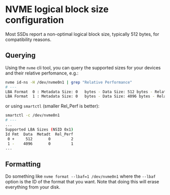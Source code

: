 # NVME logical block size configuration

Most SSDs report a non-optimal logical block size, typically 512 bytes, for compatibility reasons.

## Querying

Using the `nvme` cli tool, you can query the supported sizes for your devices and their relative perfomance, e.g.:

```bash
nvme id-ns -H /dev/nvme0n1 | grep "Relative Performance"
# ---
LBA Format  0 : Metadata Size: 0   bytes - Data Size: 512 bytes - Relative Performance: 0x2 Good (in use)
LBA Format  1 : Metadata Size: 0   bytes - Data Size: 4096 bytes - Relative Performance: 0x1 Better
```

or using `smartctl` (smaller Rel_Perf is better):

```bash
smartctl -c /dev/nvme0n1
# ---
...
Supported LBA Sizes (NSID 0x1)
Id Fmt  Data  Metadt  Rel_Perf
 0 +     512       0         2
 1 -    4096       0         1
...
```

## Formatting

Do something like `nvme format --lbaf=1 /dev/nvme0n1` where the `--lbaf` option is the ID of the format that you want. Note that doing this will erase everything from your disk.
